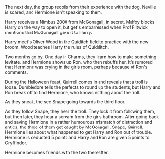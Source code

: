 The next day, the group recoils from their experience with the dog. Neville is
scared, and Hermione isn't speaking to them.

Harry receives a Nimbus 2000 from McGonagall, in secret. Malfoy blocks Harry on
the way to open it, but get's embarressed when Prof Flitwick mentions that
McGonagall gave it to Harry.

Harry meet's Oliver Wood in the Quiditch field to practice with the new broom.
Wood teaches Harry the rules of Quidditch.

Two months go by. One day in Charms, they learn how to make something levitate,
and Hermione shows up Ron, who then rebuffs her. It's rumored that Hermione was
crying in the girls room, perhaps because of Ron's comments.

During the Halloween feast, Quirrell comes in and reveals that a troll is
loose. Dumbledore tells the prefects to round up the students, but Harry and
Ron break off to find Hermione, who knows nothing about the troll.

As they sneak, the see Snape going towards the third floor.

As they follow Snape, they hear the troll. They lock it from following them,
but then later, they hear a scream from the girls bathroom. After going back
and saving Hermione in a rather humourous mismatch of distraction and antics,
the three of them get caught by McGonagall, Snape, Quirrell.  Hermione lies
about what happened to get Harry and Ron out of trouble. Hermione is deducted 5
points and Harry and Ron are given 5 points to Gryffindor.

Hermione becomes friends with the two thereafter.
